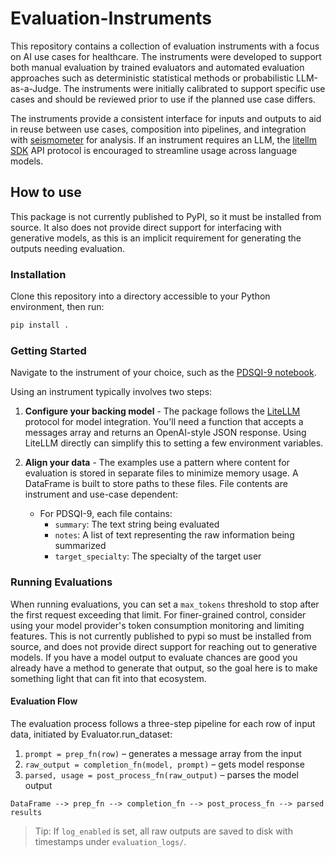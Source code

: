 # Evaluation-Instruments

This repository contains a collection of evaluation instruments with a focus on AI use cases for healthcare. The instruments were developed to support both manual evaluation by trained evaluators and automated evaluation approaches such as deterministic statistical methods or probabilistic LLM-as-a-Judge. The instruments were initially calibrated to support specific use cases and should be reviewed prior to use if the planned use case differs. 

The instruments provide a consistent interface for inputs and outputs to aid in reuse between use cases, composition into pipelines, and integration with [seismometer](https://epic-open-source.github.io/seismometer/) for analysis. If an instrument requires an LLM, the [litellm SDK](https://docs.litellm.ai/) API protocol is encouraged to streamline usage across language models. 

## How to use

This package is not currently published to PyPI, so it must be installed from source. It also does not provide direct support for interfacing with generative models, as this is an implicit requirement for generating the outputs needing evaluation.

### Installation

Clone this repository into a directory accessible to your Python environment, then run:

```bash
pip install .
```

### Getting Started

Navigate to the instrument of your choice, such as the [PDSQI-9 notebook](https://github.com/epic-open-source/evaluation-instruments/blob/main/instruments/pdsqi_9/PDSQI_annotated.ipynb).

Using an instrument typically involves two steps:

1. **Configure your backing model** - The package follows the [LiteLLM](https://docs.litellm.ai/) protocol for model integration. You'll need a function that accepts a messages array and returns an OpenAI-style JSON response. Using LiteLLM directly can simplify this to setting a few environment variables.

2. **Align your data** - The examples use a pattern where content for evaluation is stored in separate files to minimize memory usage. A DataFrame is built to store paths to these files. File contents are instrument and use-case dependent:
    - For PDSQI-9, each file contains:
      - `summary`: The text string being evaluated
      - `notes`: A list of text representing the raw information being summarized
      - `target_specialty`: The specialty of the target user

### Running Evaluations

When running evaluations, you can set a `max_tokens` threshold to stop after the first request exceeding that limit. For finer-grained control, consider using your model provider's token consumption monitoring and limiting features.
This is not currently published to pypi so must be installed from source, and does not provide direct support for reaching out to generative models.  If you have a model output to evaluate chances are good you already have a method to generate that output, so the goal here is to make something light that can fit into that ecosystem.

#### Evaluation Flow
 
The evaluation process follows a three-step pipeline for each row of input data, initiated by Evaluator.run_dataset:
 
1. `prompt = prep_fn(row)` – generates a message array from the input
2. `raw_output = completion_fn(model, prompt)` – gets model response
3. `parsed, usage = post_process_fn(raw_output)` – parses the model output
 
```text
DataFrame --> prep_fn --> completion_fn --> post_process_fn --> parsed results
```
 
> Tip: If `log_enabled` is set, all raw outputs are saved to disk with timestamps under `evaluation_logs/`.
